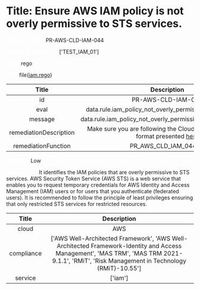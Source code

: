 



# Title: Ensure AWS IAM policy is not overly permissive to STS services.


***<font color="white">Master Test Id:</font>*** PR-AWS-CLD-IAM-044

***<font color="white">Master Snapshot Id:</font>*** ['TEST_IAM_01']

***<font color="white">type:</font>*** rego

***<font color="white">rule:</font>*** file([iam.rego])  
  
  
  
  

|Title|Description|
| :---: | :---: |
|id|PR-AWS-CLD-IAM-044|
|eval|data.rule.iam_policy_not_overly_permissive_to_sts_service|
|message|data.rule.iam_policy_not_overly_permissive_to_sts_service_err|
|remediationDescription|Make sure you are following the Cloudformation template format presented <a href='https://boto3.amazonaws.com/v1/documentation/api/latest/reference/services/iam.html#IAM.Client.list_policy_versions' target='_blank'>here</a>|
|remediationFunction|PR_AWS_CLD_IAM_044.py|


***<font color="white">Severity:</font>*** Low

***<font color="white">Description:</font>*** It identifies the IAM policies that are overly permissive to STS services. AWS Security Token Service (AWS STS) is a web service that enables you to request temporary credentials for AWS Identity and Access Management (IAM) users or for users that you authenticate (federated users). It is recommended to follow the principle of least privileges ensuring that only restricted STS services for restricted resources.  
  
  

|Title|Description|
| :---: | :---: |
|cloud|AWS|
|compliance|['AWS Well-Architected Framework', 'AWS Well-Architected Framework-Identity and Access Management', 'MAS TRM', 'MAS TRM 2021-9.1.1', 'RMiT', 'Risk Management in Technology (RMiT)-10.55']|
|service|['iam']|



[iam.rego]: https://github.com/prancer-io/prancer-compliance-test/tree/master/aws/cloud/iam.rego
